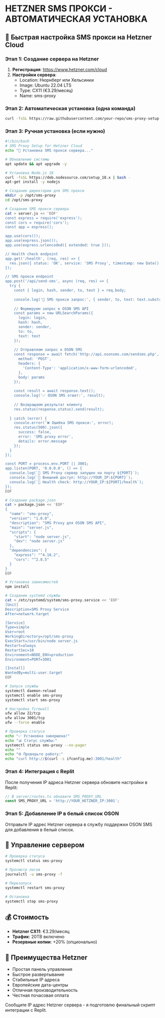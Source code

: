 # HETZNER SMS ПРОКСИ - АВТОМАТИЧЕСКАЯ УСТАНОВКА

## 🎯 Быстрая настройка SMS прокси на Hetzner Cloud

### Этап 1: Создание сервера на Hetzner

1. **Регистрация**: https://www.hetzner.com/cloud
2. **Настройки сервера**:
   - Location: Нюрнберг или Хельсинки  
   - Image: Ubuntu 22.04 LTS
   - Type: CX11 (€3.29/месяц)
   - Name: sms-proxy

### Этап 2: Автоматическая установка (одна команда)

```bash
curl -fsSL https://raw.githubusercontent.com/your-repo/sms-proxy-setup.sh | bash
```

### Этап 3: Ручная установка (если нужно)

```bash
#!/bin/bash
# SMS Proxy Setup for Hetzner Cloud
echo "🚀 Установка SMS прокси сервера..."

# Обновление системы
apt update && apt upgrade -y

# Установка Node.js 18
curl -fsSL https://deb.nodesource.com/setup_18.x | bash -
apt-get install -y nodejs

# Создание директории для SMS прокси
mkdir -p /opt/sms-proxy
cd /opt/sms-proxy

# Создание SMS прокси сервера
cat > server.js << 'EOF'
const express = require('express');
const cors = require('cors');
const app = express();

app.use(cors());
app.use(express.json());
app.use(express.urlencoded({ extended: true }));

// Health check endpoint
app.get('/health', (req, res) => {
  res.json({ status: 'OK', service: 'SMS Proxy', timestamp: new Date().toISOString() });
});

// SMS прокси endpoint
app.post('/api/send-sms', async (req, res) => {
  try {
    const { login, hash, sender, to, text } = req.body;
    
    console.log('📱 SMS прокси запрос:', { sender, to, text: text.substring(0, 50) + '...' });
    
    // Формируем запрос к OSON SMS API
    const params = new URLSearchParams({
      login: login,
      hash: hash,
      sender: sender,
      to: to,
      text: text
    });
    
    // Отправляем запрос к OSON SMS
    const response = await fetch('http://api.osonsms.com/sendsms.php', {
      method: 'POST',
      headers: {
        'Content-Type': 'application/x-www-form-urlencoded',
      },
      body: params
    });
    
    const result = await response.text();
    console.log('✅ OSON SMS ответ:', result);
    
    // Возвращаем результат клиенту
    res.status(response.status).send(result);
    
  } catch (error) {
    console.error('❌ Ошибка SMS прокси:', error);
    res.status(500).json({ 
      success: false, 
      error: 'SMS proxy error',
      details: error.message 
    });
  }
});

const PORT = process.env.PORT || 3001;
app.listen(PORT, '0.0.0.0', () => {
  console.log(`🚀 SMS Proxy сервер запущен на порту ${PORT}`);
  console.log(`📍 Внешний доступ: http://YOUR_IP:${PORT}`);
  console.log(`🔗 Health check: http://YOUR_IP:${PORT}/health`);
});
EOF

# Создание package.json
cat > package.json << 'EOF'
{
  "name": "sms-proxy",
  "version": "1.0.0",
  "description": "SMS Proxy для OSON SMS API",
  "main": "server.js",
  "scripts": {
    "start": "node server.js",
    "dev": "node server.js"
  },
  "dependencies": {
    "express": "^4.18.2",
    "cors": "^2.8.5"
  }
}
EOF

# Установка зависимостей
npm install

# Создание systemd службы
cat > /etc/systemd/system/sms-proxy.service << 'EOF'
[Unit]
Description=SMS Proxy Service
After=network.target

[Service]
Type=simple
User=root
WorkingDirectory=/opt/sms-proxy
ExecStart=/usr/bin/node server.js
Restart=always
RestartSec=10
Environment=NODE_ENV=production
Environment=PORT=3001

[Install]
WantedBy=multi-user.target
EOF

# Запуск службы
systemctl daemon-reload
systemctl enable sms-proxy
systemctl start sms-proxy

# Настройка firewall
ufw allow 22/tcp
ufw allow 3001/tcp
ufw --force enable

# Проверка статуса
echo "✅ Установка завершена!"
echo "📊 Статус службы:"
systemctl status sms-proxy --no-pager
echo ""
echo "🌐 Проверьте работу:"
echo "curl http://$(curl -s ifconfig.me):3001/health"
```

### Этап 4: Интеграция с Replit

После получения IP адреса Hetzner сервера обновите настройки в Replit:

```javascript
// В server/routes.ts обновите SMS_PROXY_URL
const SMS_PROXY_URL = 'http://YOUR_HETZNER_IP:3001';
```

### Этап 5: Добавление IP в белый список OSON

Отправьте IP адрес Hetzner сервера в службу поддержки OSON SMS для добавления в белый список.

## 🔧 Управление сервером

```bash
# Проверка статуса
systemctl status sms-proxy

# Просмотр логов
journalctl -u sms-proxy -f

# Перезапуск
systemctl restart sms-proxy

# Остановка
systemctl stop sms-proxy
```

## 💰 Стоимость

- **Hetzner CX11**: €3.29/месяц
- **Трафик**: 20TB включено
- **Резервные копии**: +20% (опционально)

## 🎯 Преимущества Hetzner

- Простая панель управления
- Быстрое развертывание
- Стабильные IP адреса
- Европейские дата-центры
- Отличная производительность
- Честная почасовая оплата

Сообщите IP адрес Hetzner сервера - я подготовлю финальный скрипт интеграции с Replit.
